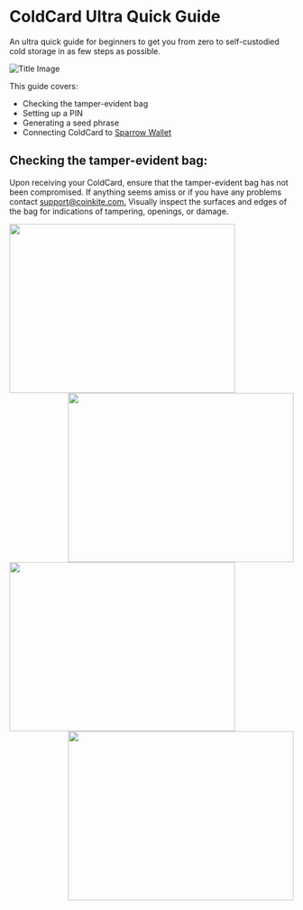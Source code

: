 # ColdCard Ultra Quick Guide
An ultra quick guide for beginners to get you from zero to self-custodied cold storage in as few steps as possible. 

![Title Image](Assets/UltraQuickTitleImage-M.png)

This guide covers:
- Checking the tamper-evident bag
- Setting up a PIN
- Generating a seed phrase
- Connecting ColdCard to [Sparrow Wallet](https://www.sparrowwallet.com/)

## Checking the tamper-evident bag:

Upon receiving your ColdCard, ensure that the tamper-evident bag has not been compromised. If anything seems amiss or if you have any problems contact [support@coinkite.com.](mailto:support@coinkite.com?subject=%5BContact%5D%20-%20) Visually inspect the surfaces and edges of the bag for indications of tampering, openings, or damage.  

<img align="left" width="400" height="300" src="Assets/Bag0.png"> <img align="right" width="400" height="300" src="Assets/Bag1.png">

<img align="left" width="400" height="300" src="Assets/Bag2.png"> <img align="right" width="400" height="300" src="Assets/Bag3.png">


